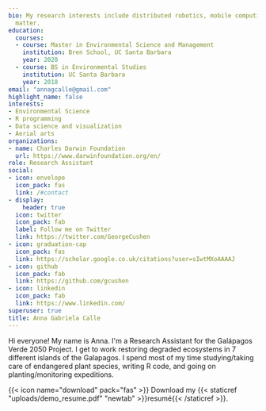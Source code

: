 ```yaml
---
bio: My research interests include distributed robotics, mobile computing and programmable
  matter.
education:
  courses:
  - course: Master in Environmental Science and Management
    institution: Bren School, UC Santa Barbara
    year: 2020
  - course: BS in Environmental Studies 
    institution: UC Santa Barbara
    year: 2018
email: "annagcalle@gmail.com"
highlight_name: false
interests:
- Environmental Science
- R programming
- Data science and visualization
- Aerial arts
organizations:
- name: Charles Darwin Foundation
  url: https://www.darwinfoundation.org/en/
role: Research Assistant
social:
- icon: envelope
  icon_pack: fas
  link: /#contact
- display:
    header: true
  icon: twitter
  icon_pack: fab
  label: Follow me on Twitter
  link: https://twitter.com/GeorgeCushen
- icon: graduation-cap
  icon_pack: fas
  link: https://scholar.google.co.uk/citations?user=sIwtMXoAAAAJ
- icon: github
  icon_pack: fab
  link: https://github.com/gcushen
- icon: linkedin
  icon_pack: fab
  link: https://www.linkedin.com/
superuser: true
title: Anna Gabriela Calle
---
```


Hi everyone! My name is Anna. I'm a Research Assistant for the Galápagos Verde 2050 Project. I get to work restoring degraded ecosystems in 7 different islands of the Galapagos. I spend most of my time studying/taking care of endangered plant species, writing R code, and going on planting/monitoring expeditions.

{{< icon name="download" pack="fas" >}} Download my {{< staticref "uploads/demo_resume.pdf" "newtab" >}}resumé{{< /staticref >}}.
